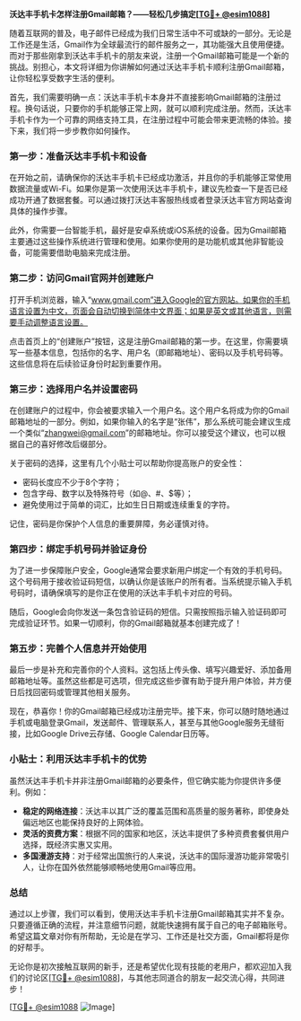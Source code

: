 **沃达丰手机卡怎样注册Gmail邮箱？——轻松几步搞定[[TG💪+ @esim1088](https://t.me/s/esim1088)]**

随着互联网的普及，电子邮件已经成为我们日常生活中不可或缺的一部分。无论是工作还是生活，Gmail作为全球最流行的邮件服务之一，其功能强大且使用便捷。而对于那些刚拿到沃达丰手机卡的朋友来说，注册一个Gmail邮箱可能是一个新的挑战。别担心，本文将详细为你讲解如何通过沃达丰手机卡顺利注册Gmail邮箱，让你轻松享受数字生活的便利。

首先，我们需要明确一点：沃达丰手机卡本身并不直接影响Gmail邮箱的注册过程。换句话说，只要你的手机能够正常上网，就可以顺利完成注册。然而，沃达丰手机卡作为一个可靠的网络支持工具，在注册过程中可能会带来更流畅的体验。接下来，我们将一步步教你如何操作。

### **第一步：准备沃达丰手机卡和设备**

在开始之前，请确保你的沃达丰手机卡已经成功激活，并且你的手机能够正常使用数据流量或Wi-Fi。如果你是第一次使用沃达丰手机卡，建议先检查一下是否已经成功开通了数据套餐。可以通过拨打沃达丰客服热线或者登录沃达丰官方网站查询具体的操作步骤。

此外，你需要一台智能手机，最好是安卓系统或iOS系统的设备。因为Gmail邮箱主要通过这些操作系统进行管理和使用。如果你使用的是功能机或其他非智能设备，可能需要借助电脑来完成注册。

### **第二步：访问Gmail官网并创建账户**

打开手机浏览器，输入“www.gmail.com”进入Google的官方网站。如果你的手机语言设置为中文，页面会自动切换到简体中文界面；如果是英文或其他语言，则需要手动调整语言设置。

点击首页上的“创建账户”按钮，这是注册Gmail邮箱的第一步。在这里，你需要填写一些基本信息，包括你的名字、用户名（即邮箱地址）、密码以及手机号码等。这些信息将在后续验证身份时起到重要作用。

### **第三步：选择用户名并设置密码**

在创建账户的过程中，你会被要求输入一个用户名。这个用户名将成为你的Gmail邮箱地址的一部分。例如，如果你输入的名字是“张伟”，那么系统可能会建议生成一个类似“zhangwei@gmail.com”的邮箱地址。你可以接受这个建议，也可以根据自己的喜好修改后缀部分。

关于密码的选择，这里有几个小贴士可以帮助你提高账户的安全性：
- 密码长度应不少于8个字符；
- 包含字母、数字以及特殊符号（如@、#、$等）；
- 避免使用过于简单的词汇，比如生日日期或连续重复的字符。

记住，密码是你保护个人信息的重要屏障，务必谨慎对待。

### **第四步：绑定手机号码并验证身份**

为了进一步保障账户安全，Google通常会要求新用户绑定一个有效的手机号码。这个号码用于接收验证码短信，以确认你是该账户的所有者。当系统提示输入手机号码时，请确保填写的是你正在使用的沃达丰手机卡对应的号码。

随后，Google会向你发送一条包含验证码的短信。只需按照指示输入验证码即可完成验证环节。如果一切顺利，你的Gmail邮箱就基本创建完成了！

### **第五步：完善个人信息并开始使用**

最后一步是补充和完善你的个人资料。这包括上传头像、填写兴趣爱好、添加备用邮箱地址等。虽然这些都是可选项，但完成这些步骤有助于提升用户体验，并方便日后找回密码或管理其他相关服务。

现在，恭喜你！你的Gmail邮箱已经成功注册完毕。接下来，你可以随时随地通过手机或电脑登录Gmail，发送邮件、管理联系人，甚至与其他Google服务无缝衔接，比如Google Drive云存储、Google Calendar日历等。

### **小贴士：利用沃达丰手机卡的优势**

虽然沃达丰手机卡并非注册Gmail邮箱的必要条件，但它确实能为你提供许多便利。例如：
- **稳定的网络连接**：沃达丰以其广泛的覆盖范围和高质量的服务著称，即使身处偏远地区也能保持良好的上网体验。
- **灵活的资费方案**：根据不同的国家和地区，沃达丰提供了多种资费套餐供用户选择，既经济实惠又实用。
- **多国漫游支持**：对于经常出国旅行的人来说，沃达丰的国际漫游功能非常吸引人，让你在国外依然能够顺畅地使用Gmail等应用。

### **总结**

通过以上步骤，我们可以看到，使用沃达丰手机卡注册Gmail邮箱其实并不复杂。只要遵循正确的流程，并注意细节问题，就能快速拥有属于自己的电子邮箱账号。希望这篇文章对你有所帮助，无论是在学习、工作还是社交方面，Gmail都将是你的好帮手。

无论你是初次接触互联网的新手，还是希望优化现有技能的老用户，都欢迎加入我们的讨论区[[TG💪+ @esim1088](https://t.me/s/esim1088)]，与其他志同道合的朋友一起交流心得，共同进步！

[[TG💪+ @esim1088](https://t.me/s/esim1088) ![Image](https://i.postimg.cc/4NQfJmqS/Snipaste-2025-05-13-00-14-12.png)]